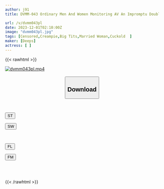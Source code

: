 ```yaml
---
author: j91
title: DVMM-043 Ordinary Men And Women Monitoring AV An Impromptu Double Affair Plan During A Family Trip. A Big-breasted Wife Shares A Bath With A Big-cocked Man She Meets For The First Time, Wearing Only A Towel! 2 Even Though She Is Embarrassed By The Big Dick That Quickly Erects During The Extreme Mission, Her Pussy Can't Stop Gushing With Anticipation! Continuous Ejaculation Sex With Bare Raw Sex And Lascivious Nature...

url: /v/dvmm043pl
date: 2023-12-01T02:10:00Z
image: "dvmm043pl.jpg"
tags: [Censored,Creampie,Big Tits,Married Woman,Cuckold	 ]
maker: [Deeps]
actress: [ ]
---
```



{{< rawhtml >}}

<div class="video" data-videoid="PJ1drW9j16IBmz">
    <a href="javascript:;">
        <img src="/v/dvmm043pl/dvmm043pl.jpg" width="WIDTH" height="HEIGHT" alt="dvmm043pl.mp4" loading="lazy">
    </a>
</div>

<script type="text/javascript" src="https://j91.asia/asset/on-demand-st.js"></script>

<br>
  <link rel="stylesheet" href="https://j91.asia/asset/bs5.css">
  
  <center>
  <button class="btn btn-primary" type="button" data-bs-toggle="collapse" data-bs-target=".multi-collapse" aria-expanded="false" aria-controls="multiCollapseExample1 multiCollapseExample2"><h2>Download</h2></button></center>
</p>
<div class="row">
  <div class="col">
    <div class="collapse multi-collapse" id="multiCollapseExample1">
      <div class="card card-body">
	      	      <br>
<div class="buttons">  
<p><a href="https://streamtape.to/v/PJ1drW9j16IBmz" target="_blank"><button class="btn-hover color-3"><i class="fa fa-download"></i> ST</button></a></p>
<p><a href="https://flaswish.com/9ihn6czbftr5" target="_blank"><button class="btn-hover color-2"><i class="fa fa-download"></i> SW</button></a></p></div>
    </div>
  </div>
</div>
  <div class="col">
    <div class="collapse multi-collapse" id="multiCollapseExample2">
      <div class="card card-body">
	      <br>
<div class="buttons">
<p><a href="javascript:;" target="_blank"><button class="btn-hover color-9"><i class="fa fa-download"></i> FL</button></a></p>
<p><a href="javascript:;" target="_blank"><button class="btn-hover color-8"><i class="fa fa-download"></i> FM</button></a></p></div>
<br><br>
      </div>
    </div>
  </div>
</div>

{{< /rawhtml >}}